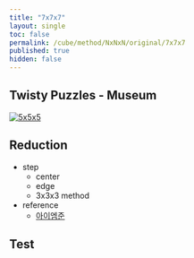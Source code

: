 ```yaml
---
title: "7x7x7"
layout: single
toc: false
permalink: /cube/method/NxNxN/original/7x7x7
published: true
hidden: false
---
```


<head>
  <base target="_blank">
</head>



## Twisty Puzzles - Museum

[![5x5x5](https://twistypuzzles.com/museum/large/01486-02.jpg)](https://twistypuzzles.com/app/museum/museum_showitem.php?pkey=1486)



## Reduction

- step
  - center
  - edge
  - 3x3x3 method
- reference
  - [아이엠준](https://youtu.be/3wynYMk4eZk)



## Test
